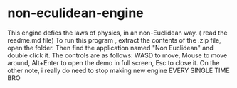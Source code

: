 # non-eculidean-engine
This engine defies the laws of physics, in an non-Euclidean way. ( read the readme.md file)
 To run this program , extract the contents of the .zip file, open the folder. Then find the application named "Non Euclidean" and double click it.
 The controls are as follows:
 WASD to move, Mouse to move around, Alt+Enter to open the demo in full screen, Esc to close it.
 On the other note, i really do need to stop making new engine EVERY SINGLE TIME BRO
